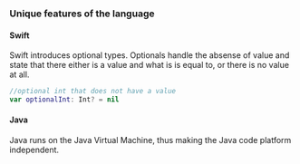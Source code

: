 ### Unique features of the language
#### Swift
Swift introduces optional types. Optionals handle the absense of value and state that there either is a value and what is is equal to, or there is no value at all.
```swift
//optional int that does not have a value
var optionalInt: Int? = nil
```
#### Java
Java runs on the Java Virtual Machine, thus making the Java code platform independent.
